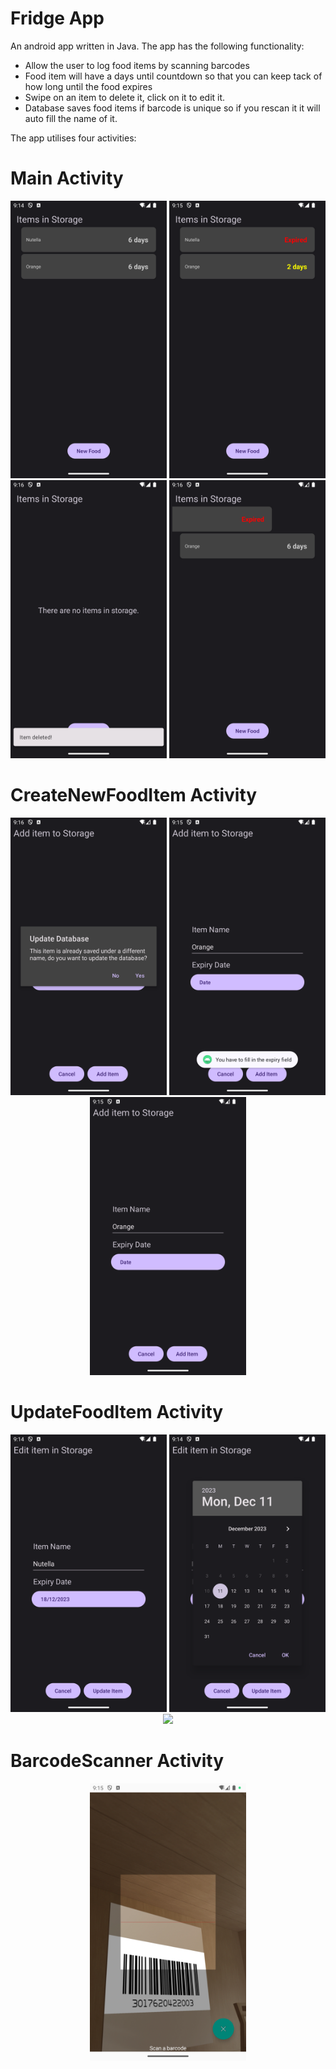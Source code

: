 # Fridge App
An android app written in Java. The app has the following functionality:
- Allow the user to log food items by scanning barcodes
- Food item will have a days until countdown so that you can keep tack of how long until the food expires
- Swipe on an item to delete it, click on it to edit it.
- Database saves food items if barcode is unique so if you rescan it it will auto fill the name of it.

The app utilises four activities:
# Main Activity
<p align="center">
  <img src="./screenshots/main-activity-1.png" width="250px">
  <img src="./screenshots/main-activity-2.png" width="250px">
  <img src="./screenshots/main-activity-3.png" width="250px">
  <img src="./screenshots/main-activity-4.png" width="250px">
</p>

# CreateNewFoodItem Activity
<p align="center">
  <img src="./screenshots/create-food-item-activity-1.png" width="250px">
  <img src="./screenshots/create-food-item-activity-2.png" width="250px">
  <img src="./screenshots/create-food-item-activity-3.png" width="250px">
</p>

# UpdateFoodItem Activity
<p align="center">
  <img src="./screenshots/edit-food-item-activity-1.png" width="250px">
  <img src="./screenshots/edit-food-item-activity-2.png" width="250px">
  <img src="./screenshots/edit-food-item-activity-3.png" width="250px">
</p>

# BarcodeScanner Activity
<p align="center">
  <img src="./screenshots/barcode-scanner-activity-1.png" width="250px">
</p>

